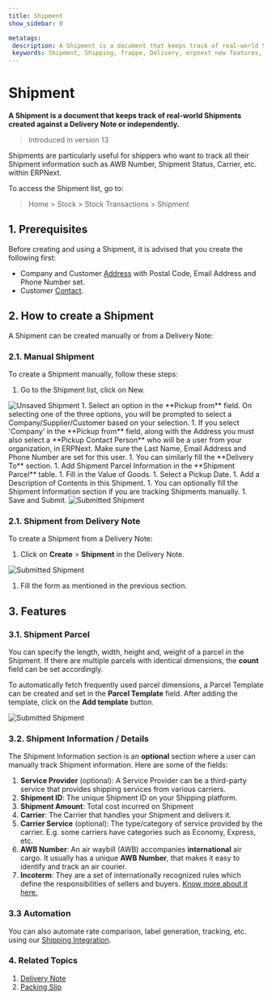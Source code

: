```yaml
---
title: Shipment
show_sidebar: 0

metatags:
 description: A Shipment is a document that keeps track of real-world Shipments created against a Delivery Note or independently. This is particularly useful for shippers who want to track all their Shipment information such as AWB Number, Shipment Status, Carrier, etc. within ERPNext.
 keywords: Shipment, Shipping, frappe, Delivery, erpnext new features, erp, open source erp, free erp, stock
---
```


<!-- add-breadcrumbs -->
# Shipment

**A Shipment is a document that keeps track of real-world Shipments created against a Delivery Note or independently.**

> Introduced in version 13

Shipments are particularly useful for shippers who want to track all their Shipment information such as AWB Number, Shipment Status, Carrier, etc. within ERPNext.

To access the Shipment list, go to:
> Home > Stock > Stock Transactions > Shipment

## 1. Prerequisites
Before creating and using a Shipment, it is advised that you create the following first:

* Company and Customer [Address](/docs/user/manual/en/CRM/address) with Postal Code, Email Address and Phone Number set.
* Customer [Contact](/docs/user/manual/en/CRM/contact).

## 2. How to create a Shipment
A Shipment can be created manually or from a Delivery Note:

### 2.1. Manual Shipment
To create a Shipment manually, follow these steps:

1. Go to the Shipment list, click on New.

 <img class="screenshot" alt="Unsaved Shipment" src="{{docs_base_url}}/v12/assets/img/stock/unsaved-shipment.png">
1. Select an option in the **Pickup from** field. On selecting one of the three options, you will be prompted to select a Company/Supplier/Customer based on your selection.
1. If you select 'Company' in the **Pickup from** field, along with the Address you must also select a **Pickup Contact Person** who will be a user from your organization, in ERPNext. Make sure the Last Name, Email Address and Phone Number are set for this user.
1. You can similarly fill the **Delivery To** section.
1. Add Shipment Parcel Information in the **Shipment Parcel** table.
1. Fill in the Value of Goods.
1. Select a Pickup Date.
1. Add a Description of Contents in this Shipment.
1. You can optionally fill the Shipment Information section if you are tracking Shipments manually.
1. Save and Submit.

 <img class="screenshot" alt="Submitted Shipment" src="{{docs_base_url}}/v12/assets/img/stock/shipment-submitted.png">

### 2.1. Shipment from Delivery Note
To create a Shipment from a Delivery Note:

1. Click on **Create** > **Shipment** in the Delivery Note.

 <img class="screenshot" alt="Submitted Shipment" src="{{docs_base_url}}/v12/assets/img/stock/shipment-from-delivery-note.png">

1. Fill the form as mentioned in the previous section.

## 3. Features

### 3.1. Shipment Parcel

You can specify the length, width, height and, weight of a parcel in the Shipment. If there are multiple parcels with identical dimensions, the **count** field can be set accordingly.

To automatically fetch frequently used parcel dimensions, a Parcel Template can be created and set in the **Parcel Template** field. After adding the template, click on the **Add template** button.

 <img class="screenshot" alt="Submitted Shipment" src="{{docs_base_url}}/v12/assets/img/stock/shipment-parcel.png">

### 3.2. Shipment Information / Details
The Shipment Information section is an **optional** section where a user can manually track Shipment information. Here are some of the fields:

1. **Service Provider** (optional): A Service Provider can be a third-party service that provides shipping services from various carriers.
1. **Shipment ID**: The unique Shipment ID on your Shipping platform.
1. **Shipment Amount**: Total cost incurred on Shipment
1. **Carrier**: The Carrier that handles your Shipment and delivers it.
1. **Carrier Service** (optional): The type/category of service provided by the carrier. E.g. some carriers have categories such as Economy, Express, etc.
1. **AWB Number**: An air waybill (AWB) accompanies **international** air cargo. It usually has a unique **AWB Number**, that makes it easy to identify and track an air courier.
1. **Incoterm**: They are a set of internationally recognized rules which define the responsibilities of sellers and buyers. [Know more about it here.](https://iccwbo.org/resources-for-business/incoterms-rules/incoterms-2020/)

### 3.3 Automation

You can also automate rate comparison, label generation, tracking, etc. using our [Shipping Integration](/docs/user/manual/en/erpnext_integration/erpnext_shipping).

### 4. Related Topics
1. [Delivery Note](/docs/user/manual/en/stock/delivery-note)
1. [Packing Slip](/docs/user/manual/en/stock/packing-slip)
